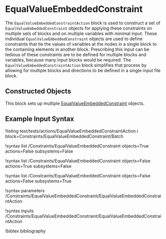 # EqualValueEmbeddedConstraint

The `EqualValueEmbeddedConstraintAction` block is used to construct a set of `EqualValueEmbeddedConstraint` objects for applying these constraints on multiple sets of blocks and on multiple variables with minimal input. These individual `EqualValueEmbeddedConstraint` objects are used to define constraints that tie the values of variables at the nodes in a single block to the containing elements in another block. Prescribing this input can be tedious of these constraints are to be defined for multiple blocks and variables, because many input blocks would be required. The `EqualValueEmbeddedConstraintAction`  block simplifies that process by allowing for multiple blocks and directions to be defined in a single input file block.

## Constructed Objects

This block sets up multiple [EqualValueEmbeddedConstraint](/constraints/EqualValueEmbeddedConstraint) objects.

## Example Input Syntax

!listing test/tests/actions/EqualValueEmbeddedConstraintAction.i block=Constraints/EqualValueEmbeddedConstraint/Batch

!syntax list /Constraints/EqualValueEmbeddedConstraint objects=True actions=False subsystems=False

!syntax list /Constraints/EqualValueEmbeddedConstraint objects=False actions=True subsystems=False

!syntax list /Constraints/EqualValueEmbeddedConstraint objects=False actions=False subsystems=True


!syntax parameters /Constraints/EqualValueEmbeddedConstraint/EqualValueEmbeddedConstraintAction

!syntax inputs /Constraints/EqualValueEmbeddedConstraint/EqualValueEmbeddedConstraintAction

!bibtex bibliography
